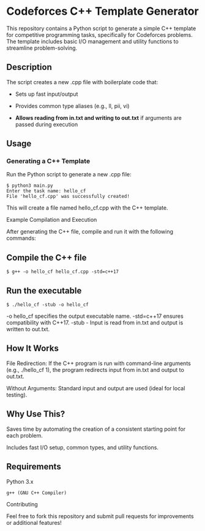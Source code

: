 # Codeforces C++ Template Generator

This repository contains a Python script to generate a simple C++ template for competitive programming tasks, specifically for Codeforces problems. The template includes basic I/O management and utility functions to streamline problem-solving.

## Description

The script creates a new .cpp file with boilerplate code that:

* Sets up fast input/output

* Provides common type aliases (e.g., ll, pii, vi)

* **Allows reading from in.txt and writing to out.txt** if arguments are passed during execution

## Usage

### Generating a C++ Template

Run the Python script to generate a new .cpp file:

```
$ python3 main.py
Enter the task name: hello_cf
File 'hello_cf.cpp' was successfully created!
```

This will create a file named hello_cf.cpp with the C++ template.

Example Compilation and Execution

After generating the C++ file, compile and run it with the following commands:

## Compile the C++ file

```
$ g++ -o hello_cf hello_cf.cpp -std=c++17
```


## Run the executable

```
$ ./hello_cf -stub -o hello_cf
```

-o hello_cf specifies the output executable name.
-std=c++17 ensures compatibility with C++17.
-stub - Input is read from in.txt and output is written to out.txt.

## How It Works

File Redirection: If the C++ program is run with command-line arguments (e.g., ./hello_cf 1), the program redirects input from in.txt and output to out.txt.

Without Arguments: Standard input and output are used (ideal for local testing).

## Why Use This?

Saves time by automating the creation of a consistent starting point for each problem.

Includes fast I/O setup, common types, and utility functions.

## Requirements

Python 3.x

```
g++ (GNU C++ Compiler)
```

Contributing

Feel free to fork this repository and submit pull requests for improvements or additional features!


